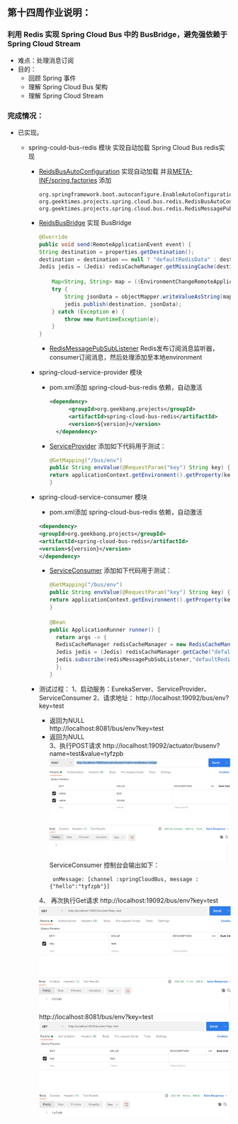 ## 第十四周作业说明：
### 利用 Redis 实现 Spring Cloud Bus 中的 BusBridge，避免强依赖于 Spring Cloud Stream
- 难点：处理消息订阅
- 目的：
  - 回顾 Spring 事件
  - 理解 Spring Cloud Bus 架构
  - 理解 Spring Cloud Stream


### 完成情况：
- 已实现。

  - spring-could-bus-redis 模块 实现自动加载 Spring Cloud Bus redis实现
    - [ReidsBusAutoConfiguration](https://gitee.com/ty-fzpb/geekbang-java/tree/soa/user-platform/spring-cloud-projects/spring-cloud-bus-redis/src/main/java/org/geektimes/projects/spring/cloud/bus/redis/RedisBusAutoConfiguration.java) 实现自动加载
      并且[META-INF/spring.factories](https://gitee.com/ty-fzpb/geekbang-java/tree/soa/user-platform/spring-cloud-projects/spring-cloud-bus-redis/src/main/resources/META-INF/spring.factories) 添加
      ```properties
      org.springframework.boot.autoconfigure.EnableAutoConfiguration=\
      org.geektimes.projects.spring.cloud.bus.redis.RedisBusAutoConfiguration,\
      org.geektimes.projects.spring.cloud.bus.redis.RedisMessagePubSubListener
      ```
    - [ReidsBusBridge](https://gitee.com/ty-fzpb/geekbang-java/tree/soa/user-platform/spring-cloud-projects/spring-cloud-bus-redis/src/main/java/org/geektimes/projects/spring/cloud/bus/redis/RedisBusAutoBridge.java) 实现 BusBridge
      ```java
      @Override
      public void send(RemoteApplicationEvent event) {
      String destination = properties.getDestination();
      destination = destination == null ? "defaultRedisData" : destination;
      Jedis jedis = (Jedis) redisCacheManager.getMissingCache(destination).getNativeCache();
  
          Map<String, String> map = ((EnvironmentChangeRemoteApplicationEvent) event).getValues();
          try {
              String jsonData = objectMapper.writeValueAsString(map);
              jedis.publish(destination, jsonData);
          } catch (Exception e) {
              throw new RuntimeException(e);
          }
      }
      ```
      - [RedisMessagePubSubListener](https://gitee.com/ty-fzpb/geekbang-java/tree/soa/user-platform/spring-cloud-projects/spring-cloud-bus-redis/src/main/java/org/geektimes/projects/spring/cloud/bus/redis/RedisMessagePubSubListener.java) Redis发布订阅消息监听器，consumer订阅消息，然后处理添加至本地environment
    - spring-cloud-service-provider 模块
      - pom.xml添加 spring-cloud-bus-redis 依赖，自动激活
        ```xml
        <dependency>
              <groupId>org.geekbang.projects</groupId>
              <artifactId>spring-cloud-bus-redis</artifactId>
              <version>${version}</version>
          </dependency>
        ```
      - [ServiceProvider](https://gitee.com/ty-fzpb/geekbang-java/tree/soa/user-platform/spring-cloud-projects/spring-cloud-service-provider/src/main/java/org/geektimes/projects/spring/cloud/service/provider/ServiceProvider.java) 添加如下代码用于测试：
        ```java
        @GetMapping("/bus/env")
        public String envValue(@RequestParam("key") String key) {
        return applicationContext.getEnvironment().getProperty(key, "NULL");
        }
        ```

    - spring-cloud-service-consumer 模块
      - pom.xml添加 spring-cloud-bus-redis 依赖，自动激活
      ```xml
      <dependency>
      <groupId>org.geekbang.projects</groupId>
      <artifactId>spring-cloud-bus-redis</artifactId>
      <version>${version}</version>
      </dependency>
      ```
      - [ServiceConsumer](https://gitee.com/ty-fzpb/geekbang-java/tree/soa/user-platform/spring-cloud-projects/spring-cloud-service-consumer/src/main/java/org/geektimes/projects/spring/cloud/service/consumer/ServiceConsumer.java) 添加如下代码用于测试：
        ```java
        @GetMapping("/bus/env")
        public String envValue(@RequestParam("key") String key) {
        return applicationContext.getEnvironment().getProperty(key, "NULL");
        }
        
        @Bean
        public ApplicationRunner runner() {
          return args -> {
          RedisCacheManager redisCacheManager = new RedisCacheManager(DEFAULT_REDIS_CONNECTION_STRING);
          Jedis jedis = (Jedis) redisCacheManager.getCache("defalut").getNativeCache();
          jedis.subscribe(redisMessagePubSubListener,"defaultRedisData","springCloudBus");
          };
        }
        ```
    - 测试过程：
      1、启动服务：EurekaServer、ServiceProvider、ServiceConsumer
      2、请求地址：
        http://localhost:19092/bus/env?key=test 
        - 返回为NULL   
        http://localhost:8081/bus/env?key=test
        - 返回为NULL  
      3、执行POST请求 http://localhost:19092/actuator/busenv?name=test&value=tyfzpb
          ![img.png](img.png)
          ServiceConsumer 控制台会输出如下：
          ```shell
           onMessage: [channel :springCloudBus, message : {"hello":"tyfzpb"}]
          ``` 
      4、 再次执行Get请求 http://localhost:19092/bus/env?key=test
          ![img_1.png](img_1.png)
          http://localhost:8081/bus/env?key=test
          ![img_2.png](img_2.png)
      
  